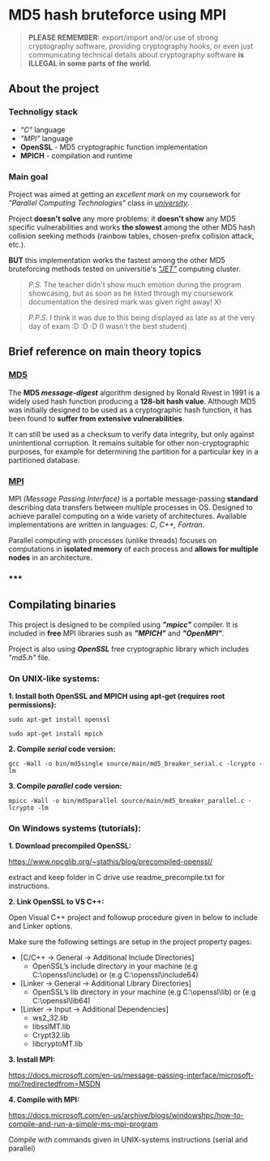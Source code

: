 # MD5 hash bruteforce using MPI

> **PLEASE REMEMBER:**  export/import and/or use of strong cryptography software,
providing cryptography hooks, or even just communicating technical details about cryptography software **is ILLEGAL in some parts of the world**.

## About the project

### Technoligy stack

 - _"C"_ language
 - _"MPI"_ language
 - **OpenSSL** - MD5 cryptographic function implementation
 - **MPICH** - compilation and runtime

### Main goal

Project was aimed at getting an _excellent mark_ on my coursework for _"Parallel Computing Technologies"_ class in _[university](https://https://sibsutis.ru/)_.

Project **doesn't solve** any more problems: it **doesn't show** any MD5 specific vulnerabilities and works **the slowest** among the other MD5 hash collision seeking methods
(rainbow tables, chosen-prefix collision attack, etc.).

**BUT** this implementation works the fastest among the other MD5 bruteforcing methods tested on universitie's _["JET"](https://cpct.sibsutis.ru/index.php/Main/Jet)_ computing cluster.

> _P.S._ The teacher didn't show much emotion during the program showcasing,
but as soon as he listed through my coursework documentation the desired mark was given right away! X)

> _P.P.S._ I think it was due to this being displayed as late as at the very day of exam :D :D :D (I wasn't the best student)

## Brief reference on main theory topics

### [MD5](https://en.wikipedia.org/wiki/MD5)
The **MD5 _message-digest_** algorithm designed by Ronald Rivest in 1991 is a widely used hash function producing a **128-bit hash value**. 
Although MD5 was initially designed to be used as a cryptographic hash function, it has been found to **suffer from extensive vulnerabilities**. 

It can still be used as a checksum to verify data integrity, but only against unintentional corruption.
It remains suitable for other non-cryptographic purposes, for example for determining the partition for a particular key in a partitioned database.


### [MPI](https://en.wikipedia.org/wiki/Message_Passing_Interface)
MPI _(Message Passing Interface)_ is a portable message-passing **standard** describing data transfers between multiple processes in OS. 
Designed to achieve parallel computing on a wide variety of architectures.
Available implementations are written in languages: _C, C++, Fortran_.

Parallel computing with processes (unlike threads) focuses on computations in **isolated memory** of each process and **allows for multiple nodes** in an architecture.

### ***
## Compilating binaries

This project is designed to be compiled using _**"mpicc"**_ compiler. It is included in **free** MPI libraries sush as _**"MPICH"**_ and _**"OpenMPI"**_.

Project is also using  _**OpenSSL**_ free cryptographic library which includes _"md5.h"_ file.

### On UNIX-like systems:

**1. Install both OpenSSL and MPICH using apt-get (requires root permissions):**

`sudo apt-get install openssl`

`sudo apt-get install mpich`

**2. Compile _serial_ code version:**

`gcc -Wall -o bin/md5single source/main/md5_breaker_serial.c -lcrypto -lm`

**3. Compile _parallel_ code version:**

`mpicc -Wall -o bin/md5parallel source/main/md5_breaker_parallel.c -lcrypto -lm`

### On Windows systems (tutorials):

**1. Download precompiled OpenSSL:**

https://www.npcglib.org/~stathis/blog/precompiled-openssl/

extract and keep folder in C drive use readme_precompile.txt for instructions.

**2. Link OpenSSL to VS C++:**

Open Visual C++ project and followup procedure given in below to include and Linker options.

Make sure the following settings are setup in the project property pages:

- [C/C++ -> General -> Additional Include Directories]
  - OpenSSL’s include directory in your machine (e.g C:\openssl\include) or (e.g C:\openssl\include64)
- [Linker -> General -> Additional Library Directories]
  - OpenSSL’s lib directory in your machine (e.g C:\openssl\lib) or (e.g C:\openssl\lib64)
- [Linker -> Input -> Additional Dependencies]
  - ws2_32.lib
  - libsslMT.lib
  - Crypt32.lib
  - libcryptoMT.lib
  
**3. Install MPI:**

https://docs.microsoft.com/en-us/message-passing-interface/microsoft-mpi?redirectedfrom=MSDN

**4. Compile with MPI:**

https://docs.microsoft.com/en-us/archive/blogs/windowshpc/how-to-compile-and-run-a-simple-ms-mpi-program

Compile with commands given in UNIX-systems instructions (serial and parallel)





